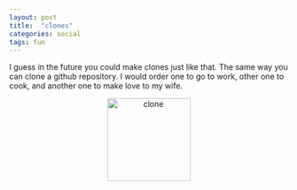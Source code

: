 ```yaml
---
layout: post
title:  "clones"
categories: social
tags: fun
---
```


I guess in the future you could make clones just like that. The same way you can clone a github repository.
I would order one to go to work, other one to cook, and another one to make love to my wife.
<!--
![clone png](/wjekyll/assets/images/clone.png)
-->
<p style="text-align:center"><img src="/wjekyll/assets/images/clone.png" alt="clone" width = "150" height = "150"/></p>